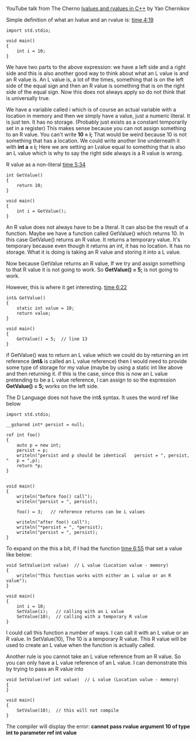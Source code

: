 

YouTube talk from The Cherno [lvalues and rvalues in C++](https://www.youtube.com/watch?v=fbYknr-HPYE&t=720s) by Yan Chernikov


Simple definition of what an lvalue and an rvalue is:  [time 4:19](https://www.youtube.com/watch?v=fbYknr-HPYE&t=720s#t=04m19s)



```
import std.stdio;

void main()
{
    int i = 10;
}
```

We have two parts to the above expression: we have a left side and a right side and this is also another good way to think about what an L value is and an R value is. An L value is, a lot of the times, something that is on the left side of the equal sign and then an R value is something that is on the right side of the equal sign. Now this does not always apply so do not think that is universally true.

We have a variable called i which is of course an actual variable with a location in memory and then we simply have a value, just a numeric literal. It is just ten. It has no storage. (Probably just exists as a constant temporarily set in a register)   This makes sense because you can not assign something to an R value. You can't write **10 = i;** That would be weird because 10 is not something that has a location. We could write another line underneath it with **int a = i;** Here we are setting an Lvalue equal to something that is also an L value which is why to say the right side always is a R value is wrong.  

R value as a non-literal   [time 5:34](https://www.youtube.com/watch?v=fbYknr-HPYE&t=720s#t=05m34s)

```
int GetValue()
{
    return 10;
}

void main()
{
    int i = GetValue();
}
```

An R value does not always have to be a literal. It can also be the result of a function. Maybe we have a function called GetValue() which returns 10. In this case GetValue() returns an R value. It returns a temporary value. It's temporary because even though it returns an int, it has no location. It has no storage. What it is doing is taking an R value and storing it into a L value.


Now because GetValue returns an R value, If we try and assign something to that R value it is not going to work. So **GetValue() = 5;** is not going to work.

However, this is where it get interesting.   [time 6:22](https://www.youtube.com/watch?v=fbYknr-HPYE&t=720s#t=06m22s)

```
int& GetValue()
{
    static int value = 10;
    return value;
}

void main()
{
	GetValue() = 5;  // line 13
}
```

if GetValue() was to return an L value which we could do by returning an int reference (**int&** is called an L value reference) then I would need to provide some type of storage for my value (maybe by using a static int like above and then returning it. if this is the case, since this is now an L value pretending to be a L value reference, I can assign to so the expression **GetValue() = 5;** works on the left side.


The D Language does not have the int& syntax. It uses the word ref like below

```
import std.stdio;

__gshared int* persist = null;

ref int foo()
{
    auto p = new int;
    persist = p;
    writeln("persist and p should be identical   persist = ", persist, "   p = ",p);
    return *p;
}


void main()
{
    writeln("before foo() call");
    writeln("persist = ", persist);

    foo() = 3;   // reference returns can be L values

    writeln("after foo() call");
    writeln("*persist = ", *persist);
    writeln("persist = ", persist);
}

```

To expand on the this a bit, if I had the function [time 6:55](https://www.youtube.com/watch?v=fbYknr-HPYE&t=720s#t=06m55s) that set a value like below:

```
void SetValue(int value)  // L value (Location value - memory)
{
    writeln("This function works with either an L value or an R value");
}

void main()
{
    int i = 10;
    SetValue(i);   // calling with an L value
    SetValue(10);  // calling with a temporary R value      
}
```
I could call this function a number of ways. I can call it with an L value or an R value. In SetValue(10), The 10 is a temporary R value. This R value will be used to create an 
L value when the function is actually called.


Another rule is you cannot take an L value reference from an R value. So you can only have a L value reference of an L value.  I can demonstrate this by trying to pass an R value into 

```
void SetValue(ref int value)  // L value (Location value - memory)
{
}

void main()
{
    SetValue(10);  // this will not compile      
}
```

The compiler will display the error: __cannot pass rvalue argument 10 of type int to parameter ref int value__
